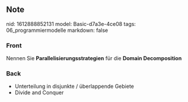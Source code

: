 ## Note
nid: 1612888852131
model: Basic-d7a3e-4ce08
tags: 06_programmiermodelle
markdown: false

### Front
Nennen Sie <b>Parallelisierungsstrategien</b> für die <b>Domain
Decomposition</b>

### Back
<ul>
  <li>
    <div>
      Unterteilung in disjunkte / überlappende Gebiete
    </div>
  <li>
    <div>
      Divide and Conquer
    </div>
</ul>
